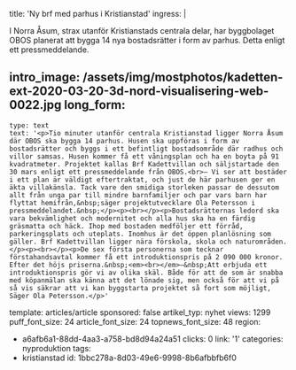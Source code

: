 title: 'Ny brf med parhus i Kristianstad'
ingress: |
  <p>I Norra Åsum, strax utanför Kristianstads centrala delar, har byggbolaget OBOS planerat att bygga 14 nya bostadsrätter i form av parhus. Detta enligt ett pressmeddelande.
  </p>
  
intro_image: /assets/img/mostphotos/kadetten-ext-2020-03-20-3d-nord-visualisering-web-0022.jpg
long_form:
  -
    type: text
    text: '<p>Tio minuter utanför centrala Kristianstad ligger Norra Åsum där OBOS ska bygga 14 parhus. Husen ska uppföras i form av bostadsrätter och byggs i ett befintligt bostadsområde där radhus och villor samsas. Husen kommer få ett våningsplan och ha en boyta på 91 kvadratmeter. Projektet kallas Brf Kadettvillan och säljstartade den 30 mars enligt ett pressmeddelande från OBOS.<br>– Vi ser att bostäder i ett plan är väldigt eftertraktat, och just de här parhusen ger en äkta villakänsla. Tack vare den smidiga storleken passar de dessutom allt från unga par till mindre barnfamiljer och par vars barn har flyttat hemifrån,&nbsp;säger projektutvecklare Ola Petersson i pressmeddelandet.&nbsp;</p><p><br></p><p>Bostadsrätternas ledord ska vara bekvämlighet och modernitet och alla hus ska ha en färdig gräsmatta och häck. Ihop med bostaden medföljer ett förråd, parkeringsplats och uteplats. Inomhus är det öppen planlösning som gäller. Brf Kadettvillan ligger nära förskola, skola och naturområden.</p><p><br></p><p>De sex första personerna som tecknar förstahandsavtal kommer få ett introduktionspris på 2 090 000 kronor. Efter det höjs priserna.&nbsp;<em><br></em>–&nbsp;Att erbjuda ett introduktionspris gör vi av olika skäl. Både för att de som är snabba med köpanmälan ska känna att det lönade sig, men också för att vi på så vis säkrar att vi kan byggstarta projektet så fort som möjligt, Säger Ola Petersson.</p>'
template: articles/article
sponsored: false
artikel_typ: nyhet
views: 1299
puff_font_size: 24
article_font_size: 24
topnews_font_size: 48
region:
  - a6afb6a1-88dd-4aa3-a758-bd8d94a24a51
clicks: 0
link: '1'
categories: nyproduktion
tags:
  - kristianstad
id: 1bbc278a-8d03-49e6-9998-8b6afbbfb6f0
